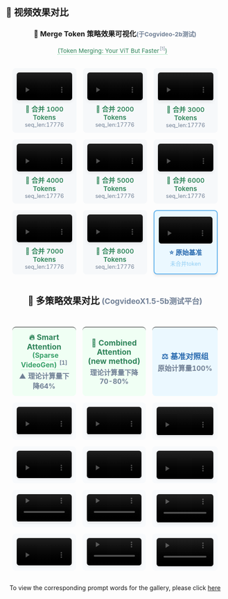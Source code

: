 ## 🎥 视频效果对比

<div align="center">

### 🔄 Merge Token 策略效果可视化<small style="color: #718096;">(于Cogvideo-2b测试)</small>
<span style="display: inline-flex; align-items: baseline; font-size: 0.98em;">
  <a href="https://arxiv.org/abs/2210.09461" 
     style="color: #2f855a; text-decoration: none; border-bottom: 1px dotted #68d391; padding-bottom: 1px;"
     title="Token Merging: Your ViT But Faster"
     target="_blank">
    (Token Merging: Your ViT But Faster<sup style="font-size: 0.75em; color: #718096; margin-left: 2px;">[1]</sup>)
  </a>
  <span style="color: #718096; margin-left: 12px;"></span>
</span>


<table style="width: 100%; table-layout: fixed; border-collapse: separate; border-spacing: 15px;">
  <!-- 第一行 -->
  <tr>
    <td style="padding: 10px; background: #f6f8fa; border-radius: 8px; text-align: center;">
      <video width="100%" style="border-radius: 6px; box-shadow: 0 2px 8px rgba(0,0,0,0.1);" controls muted playsinline>
        <source src="https://raw.githubusercontent.com/xiaolong-li1/SparseAttnFunctions/refs/heads/dev/examples/Merge_Attn/1000.mp4" type="video/mp4">
      </video>
      <div style="margin-top: 8px; font-size: 0.95em;">
        <span style="color: #2f855a; font-weight: 600;">🔄 合并 1000 Tokens</span><br>
        <small style="color: #718096;">seq_len:17776</small>
      </div>
    </td>
    <td style="padding: 10px; background: #f6f8fa; border-radius: 8px; text-align: center;">
      <video width="100%" style="border-radius: 6px; box-shadow: 0 2px 8px rgba(0,0,0,0.1);" controls muted playsinline>
        <source src="https://raw.githubusercontent.com/xiaolong-li1/SparseAttnFunctions/refs/heads/dev/examples/Merge_Attn/2000.mp4" type="video/mp4">
      </video>
      <div style="margin-top: 8px; font-size: 0.95em;">
        <span style="color: #2f855a; font-weight: 600;">🔄 合并 2000 Tokens</span><br>
        <small style="color: #718096;">seq_len:17776</small>
      </div>
    </td>
    <td style="padding: 10px; background: #f6f8fa; border-radius: 8px; text-align: center;">
      <video width="100%" style="border-radius: 6px; box-shadow: 0 2px 8px rgba(0,0,0,0.1);" controls muted playsinline>
        <source src="https://raw.githubusercontent.com/xiaolong-li1/SparseAttnFunctions/refs/heads/dev/examples//Merge_Attn/3000.mp4" type="video/mp4">
      </video>
      <div style="margin-top: 8px; font-size: 0.95em;">
        <span style="color: #2f855a; font-weight: 600;">🔄 合并 3000 Tokens</span><br>
        <small style="color: #718096;">seq_len:17776</small>
      </div>
    </td>
  </tr>

  <!-- 第二行 -->
  <tr>
    <td style="padding: 10px; background: #f6f8fa; border-radius: 8px; text-align: center;">
      <video width="100%" style="border-radius: 6px; box-shadow: 0 2px 8px rgba(0,0,0,0.1);" controls muted playsinline>
        <source src="https://raw.githubusercontent.com/xiaolong-li1/SparseAttnFunctions/refs/heads/dev/examples//Merge_Attn/4000.mp4" type="video/mp4">
      </video>
      <div style="margin-top: 8px; font-size: 0.95em;">
        <span style="color: #2f855a; font-weight: 600;">🔄 合并 4000 Tokens</span><br>
        <small style="color: #718096;">seq_len:17776</small>
      </div>
    </td>
    <td style="padding: 10px; background: #f6f8fa; border-radius: 8px; text-align: center;">
      <video width="100%" style="border-radius: 6px; box-shadow: 0 2px 8px rgba(0,0,0,0.1);" controls muted playsinline>
        <source src="https://raw.githubusercontent.com/xiaolong-li1/SparseAttnFunctions/refs/heads/dev/examples//Merge_Attn/5000.mp4" type="video/mp4">
      </video>
      <div style="margin-top: 8px; font-size: 0.95em;">
        <span style="color: #2f855a; font-weight: 600;">🔄 合并 5000 Tokens</span><br>
        <small style="color: #718096;">seq_len:17776</small>
      </div>
    </td>
    <td style="padding: 10px; background: #f6f8fa; border-radius: 8px; text-align: center;">
      <video width="100%" style="border-radius: 6px; box-shadow: 0 2px 8px rgba(0,0,0,0.1);" controls muted playsinline>
        <source src="https://raw.githubusercontent.com/xiaolong-li1/SparseAttnFunctions/refs/heads/dev/examples//Merge_Attn/6000.mp4" type="video/mp4">
      </video>
      <div style="margin-top: 8px; font-size: 0.95em;">
        <span style="color: #2f855a; font-weight: 600;">🔄 合并 6000 Tokens</span><br>
        <small style="color: #718096;">seq_len:17776</small>
      </div>
    </td>
  </tr>

  <!-- 第三行 -->
  <tr>
    <td style="padding: 10px; background: #f6f8fa; border-radius: 8px; text-align: center;">
      <video width="100%" style="border-radius: 6px; box-shadow: 0 2px 8px rgba(0,0,0,0.1);" controls muted playsinline>
        <source src="https://raw.githubusercontent.com/xiaolong-li1/SparseAttnFunctions/refs/heads/dev/examples//Merge_Attn/7000.mp4" type="video/mp4">
      </video>
      <div style="margin-top: 8px; font-size: 0.95em;">
        <span style="color: #2f855a; font-weight: 600;">🔄 合并 7000 Tokens</span><br>
        <small style="color: #718096;">seq_len:17776</small>
      </div>
    </td>
    <td style="padding: 10px; background: #f6f8fa; border-radius: 8px; text-align: center;">
      <video width="100%" style="border-radius: 6px; box-shadow: 0 2px 8px rgba(0,0,0,0.1);" controls muted playsinline>
        <source src="https://raw.githubusercontent.com/xiaolong-li1/SparseAttnFunctions/refs/heads/dev/examples//Merge_Attn/8000.mp4" type="video/mp4">
      </video>
      <div style="margin-top: 8px; font-size: 0.95em;">
        <span style="color: #2f855a; font-weight: 600;">🔄 合并 8000 Tokens</span><br>
        <small style="color: #718096;">seq_len:17776</small>
      </div>
    </td>
    <td style="padding: 10px; background: #ebf8ff; border: 2px solid #63b3ed; border-radius: 8px; text-align: center; box-shadow: 0 4px 6px -1px rgba(0, 0, 0, 0.1);">
      <video width="100%" style="border-radius: 6px;" controls muted playsinline>
        <source src="https://raw.githubusercontent.com/xiaolong-li1/SparseAttnFunctions/refs/heads/dev/examples//Merge_Attn/ref.mp4" type="video/mp4">
      </video>
      <div style="margin-top: 8px; font-size: 0.95em;">
        <span style="color: #2b6cb0; font-weight: 700;">⭐ 原始基准</span><br>
        <small style="color: #90cdf4;">未合并token</small>
      </div>
    </td>
  </tr>
</table>

## 🎯 多策略效果对比 <small style="color: #718096;">(CogvideoX1.5-5b测试平台)</small>

<div align="center" style="margin: 2rem 0;">

<table style="width: 100%; table-layout: fixed; border-collapse: separate; border-spacing: 15px;">
  <!-- 表头 -->
  <tr>
    <th style="padding: 12px; background: #f0fff4; border-radius: 8px; text-align: center; width: 33%;">
      <div style="font-size: 1.1em; color: #2f855a;">
  🔥 Smart Attention
      <span style="font-size: 0.9em; margin-left: 6px;">
        <a href="https://arxiv.org/abs/2502.01776" 
          style="color: #38a169; 
                  text-decoration: none;
                  border-bottom: 1px solid #c6f6d5;
                  padding-bottom: 1px;
                  transition: all 0.2s ease;"
          title="查看 Sparse VideoGen 论文"
          target="_blank">
          (Sparse VideoGen)
          <sup style="font-size: 0.8em; 
                    color: #718096;
                    vertical-align: super;
                    margin-left: 2px;">[1]</sup>
        </a>
      </span>
        <div style="font-size: 0.9em; color: #718096; margin-top: 4px;">
          ▲ 理论计算量下降64%
        </div>
      </div>
    </th>
    <th style="padding: 12px; background: #f0fff4; border-radius: 8px; text-align: center; width: 33%;">
      <div style="font-size: 1.1em; color: #2f855a;">
        🔄 Combined Attention (new method)
        <div style="font-size: 0.9em; color: #718096; margin-top: 4px;">理论计算量下降70-80%</div>
      </div>
    </th>
    <th style="padding: 12px; background: #ebf8ff; border-radius: 8px; text-align: center; width: 34%;">
      <div style="font-size: 1.1em; color: #2b6cb0;">
        ⚖️ 基准对照组
        <div style="font-size: 0.9em; color: #718096; margin-top: 4px;">原始计算量100%</div>
      </div>
    </th>
  </tr>

  <!-- 视频对比行 -->
  <tr valign="top">
    <!-- Smart Attention -->
    <td style="padding: 10px; background: #f8fafc; border-radius: 8px;">
      <video width="100%" style="border-radius: 6px; box-shadow: 0 2px 6px rgba(0,0,0,0.1);" controls muted playsinline>
        <source src="https://raw.githubusercontent.com/xiaolong-li1/SparseAttnFunctions/refs/heads/dev/examples//Smart_Attn/smartattn1.mp4" type="video/mp4">
      </video>
    </td>
    <!-- Combined Attention -->
    <td style="padding: 10px; background: #f8fafc; border-radius: 8px;">
      <video width="100%" style="border-radius: 6px; box-shadow: 0 2px 6px rgba(0,0,0,0.1);" controls muted playsinline>
        <source src="https://raw.githubusercontent.com/xiaolong-li1/SparseAttnFunctions/refs/heads/dev/examples//Combined_Attn/combined1.mp4" type="video/mp4">
      </video>
    </td>
    <!-- 基准组 -->
    <td style="padding: 10px; background: #f8fafc; border-radius: 8px;">
      <video width="100%" style="border-radius: 6px; box-shadow: 0 2px 6px rgba(0,0,0,0.1);" controls muted playsinline>
        <source src="https://raw.githubusercontent.com/xiaolong-li1/SparseAttnFunctions/refs/heads/dev/examples//Combined_Attn/ref1.mp4" type="video/mp4">
      </video>
    </td>
  </tr>

  <!-- 重复其他3组视频对比 -->
  <tr valign="top">
    <td style="padding: 10px; background: #f8fafc; border-radius: 8px;">
      <video width="100%" style="border-radius: 6px; box-shadow: 0 2px 6px rgba(0,0,0,0.1);" controls muted playsinline>
        <source src="https://raw.githubusercontent.com/xiaolong-li1/SparseAttnFunctions/refs/heads/dev/examples//Smart_Attn/smartattn2.mp4" type="video/mp4">
      </video>
    </td>
    <td style="padding: 10px; background: #f8fafc; border-radius: 8px;">
      <video width="100%" style="border-radius: 6px; box-shadow: 0 2px 6px rgba(0,0,0,0.1);" controls muted playsinline>
        <source src="https://raw.githubusercontent.com/xiaolong-li1/SparseAttnFunctions/refs/heads/dev/examples//Combined_Attn/combined2.mp4" type="video/mp4">
      </video>
    </td>
    <td style="padding: 10px; background: #f8fafc; border-radius: 8px;">
      <video width="100%" style="border-radius: 6px; box-shadow: 0 2px 6px rgba(0,0,0,0.1);" controls muted playsinline>
        <source src="https://raw.githubusercontent.com/xiaolong-li1/SparseAttnFunctions/refs/heads/dev/examples//Combined_Attn/ref2.mp4" type="video/mp4">
      </video>
    </td>
  </tr>
  <tr valign="top">
    <td style="padding: 10px; background: #f8fafc; border-radius: 8px;">
      <video width="100%" style="border-radius: 6px; box-shadow: 0 2px 6px rgba(0,0,0,0.1);" controls muted playsinline>
        <source src="https://raw.githubusercontent.com/xiaolong-li1/SparseAttnFunctions/refs/heads/dev/examples//Smart_Attn/smartattn3.mp4" type="video/mp4">
      </video>
    </td>
    <td style="padding: 10px; background: #f8fafc; border-radius: 8px;">
      <video width="100%" style="border-radius: 6px; box-shadow: 0 2px 6px rgba(0,0,0,0.1);" controls muted playsinline>
        <source src="https://raw.githubusercontent.com/xiaolong-li1/SparseAttnFunctions/refs/heads/dev/examples//Combined_Attn/combined3.mp4" type="video/mp4">
      </video>
    </td>
    <td style="padding: 10px; background: #f8fafc; border-radius: 8px;">
      <video width="100%" style="border-radius: 6px; box-shadow: 0 2px 6px rgba(0,0,0,0.1);" controls muted playsinline>
        <source src="https://raw.githubusercontent.com/xiaolong-li1/SparseAttnFunctions/refs/heads/dev/examples//Combined_Attn/ref3.mp4" type="video/mp4">
      </video>
    </td>
  </tr>
  <tr valign="top">
    <td style="padding: 10px; background: #f8fafc; border-radius: 8px;">
      <video width="100%" style="border-radius: 6px; box-shadow: 0 2px 6px rgba(0,0,0,0.1);" controls muted playsinline>
        <source src="https://raw.githubusercontent.com/xiaolong-li1/SparseAttnFunctions/refs/heads/dev/examples//Smart_Attn/smartattn4.mp4" type="video/mp4">
      </video>
    </td>
    <td style="padding: 10px; background: #f8fafc; border-radius: 8px;">
      <video width="100%" style="border-radius: 6px; box-shadow: 0 2px 6px rgba(0,0,0,0.1);" controls muted playsinline>
        <source src="https://raw.githubusercontent.com/xiaolong-li1/SparseAttnFunctions/refs/heads/dev/examples//Combined_Attn/combined4.mp4" type="video/mp4">
      </video>
    </td>
    <td style="padding: 10px; background: #f8fafc; border-radius: 8px;">
      <video width="100%" style="border-radius: 6px; box-shadow: 0 2px 6px rgba(0,0,0,0.1);" controls muted playsinline>
        <source src="https://raw.githubusercontent.com/xiaolong-li1/SparseAttnFunctions/refs/heads/dev/examples//Combined_Attn/ref4.mp4" type="video/mp4">
      </video>
    </td>
  </tr>
</table>


To view the corresponding prompt words for the gallery, please click [here](prompts.txt)
</div>
